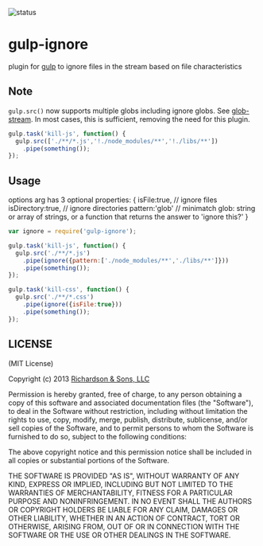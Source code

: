![status](https://secure.travis-ci.org/robrich/gulp-ignore.png?branch=master)

gulp-ignore
===========

plugin for [gulp](https://github.com/wearefractal/gulp) to ignore files in the stream based on file characteristics

Note
----

`gulp.src()` now supports multiple globs including ignore globs.  See [glob-stream](https://github.com/wearefractal/glob-stream).  In most cases, this is sufficient, removing the need for this plugin.

```javascript
gulp.task('kill-js', function() {
  gulp.src(['./**/*.js','!./node_modules/**','!./libs/**'])
    .pipe(something());
});
```

Usage
-----

options arg has 3 optional properties: {
  isFile:true, // ignore files
  isDirectory:true, // ignore directories
  pattern:'glob' // minimatch glob: string or array of strings, or a function that returns the answer to 'ignore this?'
}

```javascript
var ignore = require('gulp-ignore');

gulp.task('kill-js', function() {
  gulp.src('./**/*.js')
    .pipe(ignore({pattern:['./node_modules/**','./libs/**']}))
    .pipe(something());
});

gulp.task('kill-css', function() {
  gulp.src('./**/*.css')
    .pipe(ignore({isFile:true}))
    .pipe(something());
});
```

LICENSE
-------

(MIT License)

Copyright (c) 2013 [Richardson & Sons, LLC](http://richardsonandsons.com/)

Permission is hereby granted, free of charge, to any person obtaining
a copy of this software and associated documentation files (the
"Software"), to deal in the Software without restriction, including
without limitation the rights to use, copy, modify, merge, publish,
distribute, sublicense, and/or sell copies of the Software, and to
permit persons to whom the Software is furnished to do so, subject to
the following conditions:

The above copyright notice and this permission notice shall be
included in all copies or substantial portions of the Software.

THE SOFTWARE IS PROVIDED "AS IS", WITHOUT WARRANTY OF ANY KIND,
EXPRESS OR IMPLIED, INCLUDING BUT NOT LIMITED TO THE WARRANTIES OF
MERCHANTABILITY, FITNESS FOR A PARTICULAR PURPOSE AND
NONINFRINGEMENT. IN NO EVENT SHALL THE AUTHORS OR COPYRIGHT HOLDERS BE
LIABLE FOR ANY CLAIM, DAMAGES OR OTHER LIABILITY, WHETHER IN AN ACTION
OF CONTRACT, TORT OR OTHERWISE, ARISING FROM, OUT OF OR IN CONNECTION
WITH THE SOFTWARE OR THE USE OR OTHER DEALINGS IN THE SOFTWARE.
